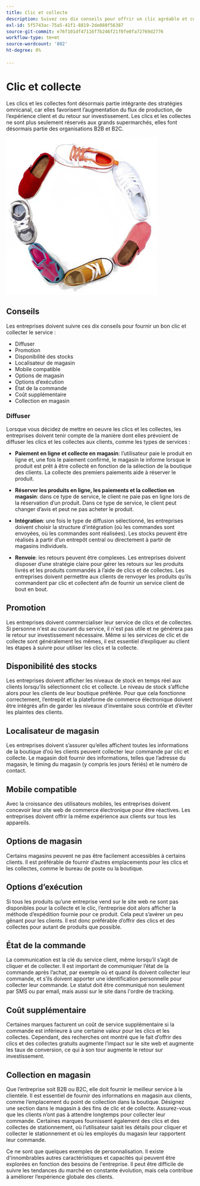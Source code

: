 ```yaml
---
title: Clic et collecte
description: Suivez ces dix conseils pour offrir un clic agréable et collecter de l’expérience pour vos clients.
exl-id: 5f5743ac-75a5-41f1-8819-2de088f56387
source-git-commit: e76f101df47116f7b246f21f0fe0fa72769d2776
workflow-type: tm+mt
source-wordcount: '802'
ht-degree: 0%

---
```


# Clic et collecte

Les clics et les collectes font désormais partie intégrante des stratégies omnicanal, car elles favorisent l’augmentation du flux de production, de l’expérience client et du retour sur investissement. Les clics et les collectes ne sont plus seulement réservés aux grands supermarchés, elles font désormais partie des organisations B2B et B2C.

![Chaussures en cercle](../../assets/playbooks/shoes.png)

## Conseils

Les entreprises doivent suivre ces dix conseils pour fournir un bon clic et collecter le service :

- Diffuser
- Promotion
- Disponibilité des stocks
- Localisateur de magasin
- Mobile compatible
- Options de magasin
- Options d’exécution
- État de la commande
- Coût supplémentaire
- Collection en magasin

### Diffuser

Lorsque vous décidez de mettre en oeuvre les clics et les collectes, les entreprises doivent tenir compte de la manière dont elles prévoient de diffuser les clics et les collectes aux clients, comme les types de services :

- **Paiement en ligne et collecte en magasin**: l’utilisateur paie le produit en ligne et, une fois le paiement confirmé, le magasin le informe lorsque le produit est prêt à être collecté en fonction de la sélection de la boutique des clients. La collecte des premiers paiements aide à réserver le produit.

- **Réserver les produits en ligne, les paiements et la collection en magasin**: dans ce type de service, le client ne paie pas en ligne lors de la réservation d’un produit. Dans ce type de service, le client peut changer d’avis et peut ne pas acheter le produit.

- **Intégration**: une fois le type de diffusion sélectionné, les entreprises doivent choisir la structure d’intégration (où les commandes sont envoyées, où les commandes sont réalisées). Les stocks peuvent être réalisés à partir d’un entrepôt central ou directement à partir de magasins individuels.

- **Renvoie**: les retours peuvent être complexes. Les entreprises doivent disposer d’une stratégie claire pour gérer les retours sur les produits livrés et les produits commandés à l’aide de clics et de collectes. Les entreprises doivent permettre aux clients de renvoyer les produits qu’ils commandent par clic et collectent afin de fournir un service client de bout en bout.

## Promotion

Les entreprises doivent commercialiser leur service de clics et de collectes. Si personne n&#39;est au courant du service, il n&#39;est pas utile et ne générera pas le retour sur investissement nécessaire. Même si les services de clic et de collecte sont généralement les mêmes, il est essentiel d’expliquer au client les étapes à suivre pour utiliser les clics et la collecte.

## Disponibilité des stocks

Les entreprises doivent afficher les niveaux de stock en temps réel aux clients lorsqu’ils sélectionnent clic et collecte. Le niveau de stock s’affiche alors pour les clients de leur boutique préférée. Pour que cela fonctionne correctement, l’entrepôt et la plateforme de commerce électronique doivent être intégrés afin de garder les niveaux d’inventaire sous contrôle et d’éviter les plaintes des clients.

## Localisateur de magasin

Les entreprises doivent s’assurer qu’elles affichent toutes les informations de la boutique d’où les clients peuvent collecter leur commande par clic et collecte. Le magasin doit fournir des informations, telles que l’adresse du magasin, le timing du magasin (y compris les jours fériés) et le numéro de contact.

## Mobile compatible

Avec la croissance des utilisateurs mobiles, les entreprises doivent concevoir leur site web de commerce électronique pour être réactives. Les entreprises doivent offrir la même expérience aux clients sur tous les appareils.

## Options de magasin

Certains magasins peuvent ne pas être facilement accessibles à certains clients. Il est préférable de fournir d’autres emplacements pour les clics et les collectes, comme le bureau de poste ou la boutique.

## Options d’exécution

Si tous les produits qu’une entreprise vend sur le site web ne sont pas disponibles pour la collecte et le clic, l’entreprise doit alors afficher la méthode d’expédition fournie pour ce produit. Cela peut s’avérer un peu gênant pour les clients. Il est donc préférable d’offrir des clics et des collectes pour autant de produits que possible.

## État de la commande

La communication est la clé du service client, même lorsqu’il s’agit de cliquer et de collecter. Il est important de communiquer l’état de la commande après l’achat, par exemple où et quand ils doivent collecter leur commande, et s’ils doivent apporter une identification personnelle pour collecter leur commande. Le statut doit être communiqué non seulement par SMS ou par email, mais aussi sur le site dans l&#39;ordre de tracking.

## Coût supplémentaire

Certaines marques facturent un coût de service supplémentaire si la commande est inférieure à une certaine valeur pour les clics et les collectes. Cependant, des recherches ont montré que le fait d’offrir des clics et des collectes gratuits augmente l’impact sur le site web et augmente les taux de conversion, ce qui à son tour augmente le retour sur investissement.

## Collection en magasin

Que l’entreprise soit B2B ou B2C, elle doit fournir le meilleur service à la clientèle. Il est essentiel de fournir des informations en magasin aux clients, comme l’emplacement du point de collection dans la boutique. Désignez une section dans le magasin à des fins de clic et de collecte. Assurez-vous que les clients n’ont pas à attendre longtemps pour collecter leur commande. Certaines marques fournissent également des clics et des collectes de stationnement, où l’utilisateur saisit les détails pour cliquer et collecter le stationnement et où les employés du magasin leur rapportent leur commande.

Ce ne sont que quelques exemples de personnalisation. Il existe d&#39;innombrables autres caractéristiques et capacités qui peuvent être explorées en fonction des besoins de l&#39;entreprise. Il peut être difficile de suivre les tendances du marché en constante évolution, mais cela contribue à améliorer l’expérience globale des clients.
